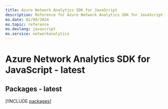 ```yaml
---
title: Azure Network Analytics SDK for JavaScript
description: Reference for Azure Network Analytics SDK for JavaScript
ms.date: 02/09/2024
ms.topic: reference
ms.devlang: javascript
ms.service: networkanalytics
---
```

# Azure Network Analytics SDK for JavaScript - latest
## Packages - latest
[!INCLUDE [packages](network-analytics-index.md)]